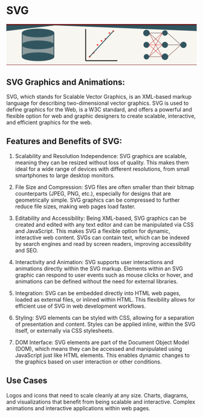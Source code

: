 # SVG
![SVG Image](svg.png)

## SVG Graphics and Animations:

SVG, which stands for Scalable Vector Graphics, is an XML-based markup language for describing two-dimensional vector graphics. SVG is used to define graphics for the Web, is a W3C standard, and offers a powerful and flexible option for web and graphic designers to create scalable, interactive, and efficient graphics for the web. 


## Features and Benefits of SVG:

1. Scalability and Resolution Independence:
SVG graphics are scalable, meaning they can be resized without loss of quality. This makes them ideal for a wide range of devices with different resolutions, from small smartphones to large desktop monitors.

2. File Size and Compression:
SVG files are often smaller than their bitmap counterparts (JPEG, PNG, etc.), especially for designs that are geometrically simple. SVG graphics can be compressed to further reduce file sizes, making web pages load faster.

3. Editability and Accessibility:
Being XML-based, SVG graphics can be created and edited with any text editor and can be manipulated via CSS and JavaScript. This makes SVG a flexible option for dynamic, interactive web content. SVGs can contain text, which can be indexed by search engines and read by screen readers, improving accessibility and SEO.

4. Interactivity and Animation:
SVG supports user interactions and animations directly within the SVG markup. Elements within an SVG graphic can respond to user events such as mouse clicks or hover, and animations can be defined without the need for external libraries.

5. Integration:
SVG can be embedded directly into HTML web pages, loaded as external files, or inlined within HTML. This flexibility allows for efficient use of SVG in web development workflows.

6. Styling:
SVG elements can be styled with CSS, allowing for a separation of presentation and content. Styles can be applied inline, within the SVG itself, or externally via CSS stylesheets.

7. DOM Interface:
SVG elements are part of the Document Object Model (DOM), which means they can be accessed and manipulated using JavaScript just like HTML elements. This enables dynamic changes to the graphics based on user interaction or other conditions.

## Use Cases

Logos and icons that need to scale cleanly at any size.
Charts, diagrams, and visualizations that benefit from being scalable and interactive.
Complex animations and interactive applications within web pages.
